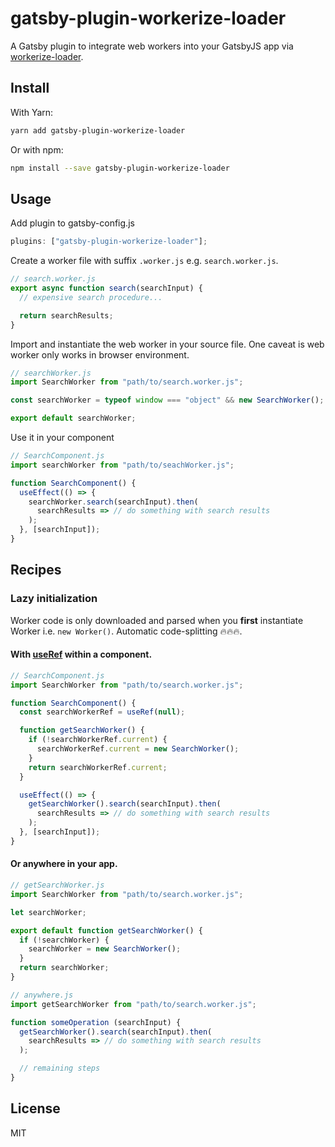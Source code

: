 # gatsby-plugin-workerize-loader

A Gatsby plugin to integrate web workers into your GatsbyJS app
via [workerize-loader](https://github.com/developit/workerize-loader).

## Install

With Yarn:

```bash
yarn add gatsby-plugin-workerize-loader
```

Or with npm:

```bash
npm install --save gatsby-plugin-workerize-loader
```

## Usage

Add plugin to gatsby-config.js

```js
plugins: ["gatsby-plugin-workerize-loader"];
```

Create a worker file with suffix `.worker.js` e.g. `search.worker.js`.

```js
// search.worker.js
export async function search(searchInput) {
  // expensive search procedure...

  return searchResults;
}
```

Import and instantiate the web worker in your source file. One caveat is web worker only
works in browser environment.

```js
// searchWorker.js
import SearchWorker from "path/to/search.worker.js";

const searchWorker = typeof window === "object" && new SearchWorker();

export default searchWorker;
```

Use it in your component

```js
// SearchComponent.js
import searchWorker from "path/to/seachWorker.js";

function SearchComponent() {
  useEffect(() => {
    searchWorker.search(searchInput).then(
      searchResults => // do something with search results
    );
  }, [searchInput]);
}
```

## Recipes

### Lazy initialization

Worker code is only downloaded and parsed when you **first** instantiate Worker i.e. `new Worker()`. Automatic code-splitting 🔥🔥🔥.

#### With [useRef](https://reactjs.org/docs/hooks-faq.html#how-to-create-expensive-objects-lazily) within a component.

```js
// SearchComponent.js
import SearchWorker from "path/to/search.worker.js";

function SearchComponent() {
  const searchWorkerRef = useRef(null);

  function getSearchWorker() {
    if (!searchWorkerRef.current) {
      searchWorkerRef.current = new SearchWorker();
    }
    return searchWorkerRef.current;
  }

  useEffect(() => {
    getSearchWorker().search(searchInput).then(
      searchResults => // do something with search results
    );
  }, [searchInput]);
}
```

#### Or anywhere in your app.

```js
// getSearchWorker.js
import SearchWorker from "path/to/search.worker.js";

let searchWorker;

export default function getSearchWorker() {
  if (!searchWorker) {
    searchWorker = new SearchWorker();
  }
  return searchWorker;
}
```

```js
// anywhere.js
import getSearchWorker from "path/to/search.worker.js";

function someOperation (searchInput) {
  getSearchWorker().search(searchInput).then(
    searchResults => // do something with search results
  );

  // remaining steps
}
```

## License

MIT
